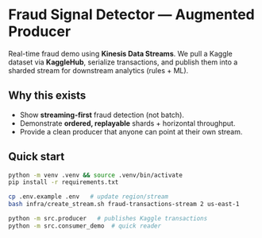 # Fraud Signal Detector — Augmented Producer

Real-time fraud demo using **Kinesis Data Streams**. We pull a Kaggle dataset via **KaggleHub**, serialize transactions, and publish them into a sharded stream for downstream analytics (rules + ML).

## Why this exists
- Show **streaming-first** fraud detection (not batch).
- Demonstrate **ordered, replayable** shards + horizontal throughput.
- Provide a clean producer that anyone can point at their own stream.

## Quick start
```bash
python -m venv .venv && source .venv/bin/activate
pip install -r requirements.txt

cp .env.example .env   # update region/stream
bash infra/create_stream.sh fraud-transactions-stream 2 us-east-1

python -m src.producer   # publishes Kaggle transactions
python -m src.consumer_demo  # quick reader
